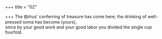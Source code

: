 +++
title = "02"

+++
The R̥bhus’ conferring of treasure has come here; the drinking of  well-pressed soma has become (yours),  
since by your good work and your good labor you divided the single cup  fourfold.  